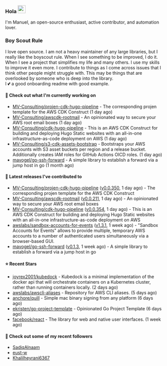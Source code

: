### Hola <img src="https://media.giphy.com/media/hvRJCLFzcasrR4ia7z/giphy.gif" width="25px">

I'm Manuel, an open-source enthusiast, active contributor, and automation lover.

### Boy Scout Rule

I love open source. I am not a heavy maintainer of any large libraries, but I really like the boyscout rule. 
When I see something to be improved, I do it. When I see a project
that simplifies my life and many others. I use my skills to improve it even more.
I contribute to things as I come across issues that I think other people might struggle with. 
This may be things that are overlooked by someone who is deep into the library.  
I 💕 a good onboarding readme with good example.



#### 👷 Check out what I'm currently working on

- [MV-Consulting/projen-cdk-hugo-pipeline](https://github.com/MV-Consulting/projen-cdk-hugo-pipeline) - The corresponding projen template for the AWS CDK Construct (1 day ago)
- [MV-Consulting/awscdk-rootmail](https://github.com/MV-Consulting/awscdk-rootmail) - An opinionated way to secure your AWS root email boxes (1 day ago)
- [MV-Consulting/cdk-hugo-pipeline](https://github.com/MV-Consulting/cdk-hugo-pipeline) - This is an AWS CDK Construct for building and deploying Hugo Static websites with an all-in-one infrastructure-as-code deployment on AWS (1 day ago)
- [MV-Consulting/s3-cdk-assets-bootstrap](https://github.com/MV-Consulting/s3-cdk-assets-bootstrap) - Bootstraps your AWS accounts with S3 asset buckets per region and a release bucket. Additionally creates IAM roles for GitHub Actions OICD roles. (1 day ago)
- [mavogel/go-ssh-forward](https://github.com/mavogel/go-ssh-forward) - A simple library to establish a forward via a jump host in go (1 month ago)

#### 🔭 Latest releases I've contributed to

- [MV-Consulting/projen-cdk-hugo-pipeline](https://github.com/MV-Consulting/projen-cdk-hugo-pipeline) ([v0.0.350](https://github.com/MV-Consulting/projen-cdk-hugo-pipeline/releases/tag/v0.0.350), 1 day ago) - The corresponding projen template for the AWS CDK Construct
- [MV-Consulting/awscdk-rootmail](https://github.com/MV-Consulting/awscdk-rootmail) ([v0.0.211](https://github.com/MV-Consulting/awscdk-rootmail/releases/tag/v0.0.211), 1 day ago) - An opinionated way to secure your AWS root email boxes
- [MV-Consulting/cdk-hugo-pipeline](https://github.com/MV-Consulting/cdk-hugo-pipeline) ([v0.0.354](https://github.com/MV-Consulting/cdk-hugo-pipeline/releases/tag/v0.0.354), 1 day ago) - This is an AWS CDK Construct for building and deploying Hugo Static websites with an all-in-one infrastructure-as-code deployment on AWS
- [awslabs/sandbox-accounts-for-events](https://github.com/awslabs/sandbox-accounts-for-events) ([v1.3.1](https://github.com/awslabs/sandbox-accounts-for-events/releases/tag/v1.3.1), 1 week ago) - &#34;Sandbox Accounts for Events&#34; allows to provide multiple, temporary AWS accounts to a number of authenticated users simultaneously via a browser-based GUI.
- [mavogel/go-ssh-forward](https://github.com/mavogel/go-ssh-forward) ([v0.1.3](https://github.com/mavogel/go-ssh-forward/releases/tag/v0.1.3), 1 week ago) - A simple library to establish a forward via a jump host in go

#### ⭐ Recent Stars

- [joyrex2001/kubedock](https://github.com/joyrex2001/kubedock) - Kubedock is a minimal implementation of the docker api that will orchestrate containers on a Kubernetes cluster, rather than running containers locally. (2 days ago)
- [awslabs/awscli-aliases](https://github.com/awslabs/awscli-aliases) - Repository for AWS CLI aliases. (5 days ago)
- [anchore/quill](https://github.com/anchore/quill) - Simple mac binary signing from any platform (6 days ago)
- [ekristen/go-project-template](https://github.com/ekristen/go-project-template) - Opinionated Go Project Template (6 days ago)
- [facebook/react](https://github.com/facebook/react) - The library for web and native user interfaces. (1 week ago)

#### 👯 Check out some of my recent followers

- [SadiqAlnaam](https://github.com/SadiqAlnaam)
- [eust-w](https://github.com/eust-w)
- [Khalilheyrani6367](https://github.com/Khalilheyrani6367)




